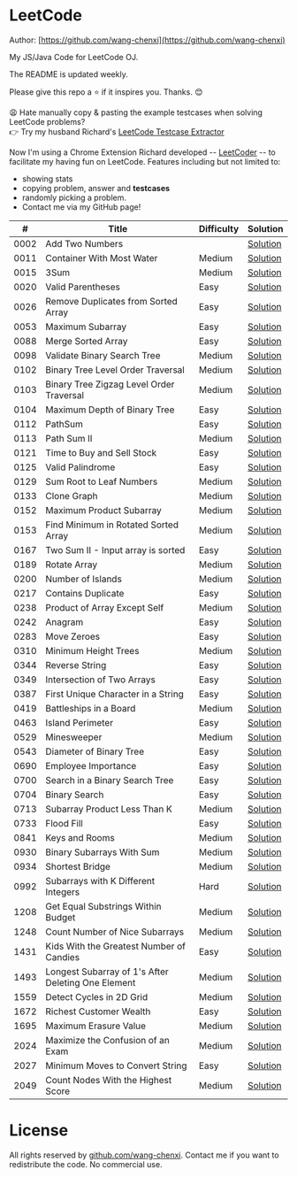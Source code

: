 # LeetCode

Author: [https://github.com/wang-chenxi](https://github.com/wang-chenxi)

My JS/Java Code for LeetCode OJ.

The README is updated weekly.

Please give this repo a :star: if it inspires you. Thanks. :blush:

😩 Hate manually copy & pasting the example testcases when solving LeetCode problems?  
👉 Try my husband Richard's [LeetCode Testcase Extractor](https://liuzhenglai.com/post/5e6f2551e9a0d01760b274d8)

Now I'm using a Chrome Extension Richard developed -- [LeetCoder](https://chrome.google.com/webstore/detail/gkmoalkjclphfhgnhdlilebaolpdkgpf) -- to facilitate my having fun on LeetCode. Features including but not limited to:

- showing stats
- copying problem, answer and **testcases**
- randomly picking a problem.
- Contact me via my GitHub page!

| \#   | Title                                              | Difficulty | Solution                                                                                        |
| ---- | -------------------------------------------------- | ---------- | ----------------------------------------------------------------------------------------------- |
| 0002 | Add Two Numbers                                    |            | [Solution](leetcode/0002.%20Add%20Two%20Numbers)                                                |
| 0011 | Container With Most Water                          | Medium     | [Solution](leetcode/0011.%20Container%20With%20Most%20Water)                                    |
| 0015 | 3Sum                                               | Medium     | [Solution](leetcode/0015.%203Sum)                                                               |
| 0020 | Valid Parentheses                                  | Easy       | [Solution](leetcode/0020.%20Valid%20Parentheses)                                                |
| 0026 | Remove Duplicates from Sorted Array                | Easy       | [Solution](leetcode/0026.%20Remove%20Duplicates%20from%20Sorted%20Array)                        |
| 0053 | Maximum Subarray                                   | Easy       | [Solution](leetcode/0053.%20Maximum%20Subarray)                                                 |
| 0088 | Merge Sorted Array                                 | Easy       | [Solution](leetcode/0088.%20Merge%20Sorted%20Array)                                             |
| 0098 | Validate Binary Search Tree                        | Medium     | [Solution](leetcode/0098.%20Validate%20Binary%20Search%20Tree)                                  |
| 0102 | Binary Tree Level Order Traversal                  | Medium     | [Solution](leetcode/0102.%20Binary%20Tree%20Level%20Order%20Traversal)                          |
| 0103 | Binary Tree Zigzag Level Order Traversal           | Medium     | [Solution](leetcode/0103.%20Binary%20Tree%20Zigzag%20Level%20Order%20Traversal)                 |
| 0104 | Maximum Depth of Binary Tree                       | Easy       | [Solution](leetcode/0104.%20Maximum%20Depth%20of%20Binary%20Tree)                               |
| 0112 | PathSum                                            | Easy       | [Solution](leetcode/0112.%20PathSum)                                                            |
| 0113 | Path Sum II                                        | Medium     | [Solution](leetcode/0113.%20Path%20Sum%20II)                                                    |
| 0121 | Time to Buy and Sell Stock                         | Easy       | [Solution](leetcode/0121.Best%20Time%20to%20Buy%20and%20Sell%20Stock)                           |
| 0125 | Valid Palindrome                                   | Easy       | [Solution](leetcode/0125.%20Valid%20Palindrome)                                                 |
| 0129 | Sum Root to Leaf Numbers                           | Medium     | [Solution](leetcode/0129.%20Sum%20Root%20to%20Leaf%20Numbers)                                   |
| 0133 | Clone Graph                                        | Medium     | [Solution](leetcode/0133.%20Clone%20Graph)                                                      |
| 0152 | Maximum Product Subarray                           | Medium     | [Solution](leetcode/0152.%20Maximum%20Product%20Subarray)                                       |
| 0153 | Find Minimum in Rotated Sorted Array               | Medium     | [Solution](leetcode/0153.%20Find%20Minimum%20in%20Rotated%20Sorted%20Array)                     |
| 0167 | Two Sum II - Input array is sorted                 | Easy       | [Solution](leetcode/0167.%20Two%20Sum%20II%20-%20Input%20array%20is%20sorted)                   |
| 0189 | Rotate Array                                       | Medium     | [Solution](leetcode/0189.%20Rotate%20Array)                                                     |
| 0200 | Number of Islands                                  | Medium     | [Solution](leetcode/0200.%20Number%20of%20Islands)                                              |
| 0217 | Contains Duplicate                                 | Easy       | [Solution](leetcode/0217.%20Contains%20Duplicate)                                               |
| 0238 | Product of Array Except Self                       | Medium     | [Solution](leetcode/0238.%20Product%20of%20Array%20Except%20Self)                               |
| 0242 | Anagram                                            | Easy       | [Solution](leetcode/0242.Valid%20Anagram)                                                       |
| 0283 | Move Zeroes                                        | Easy       | [Solution](leetcode/0283.%20Move%20Zeroes)                                                      |
| 0310 | Minimum Height Trees                               | Medium     | [Solution](leetcode/0310.%20Minimum%20Height%20Trees)                                           |
| 0344 | Reverse String                                     | Easy       | [Solution](leetcode/0344.%20Reverse%20String)                                                   |
| 0349 | Intersection of Two Arrays                         | Easy       | [Solution](leetcode/0349.%20Intersection%20of%20Two%20Arrays)                                   |
| 0387 | First Unique Character in a String                 | Easy       | [Solution](leetcode/0387.%20First%20Unique%20Character%20in%20a%20String)                       |
| 0419 | Battleships in a Board                             | Medium     | [Solution](leetcode/0419.%20Battleships%20in%20a%20Board)                                       |
| 0463 | Island Perimeter                                   | Easy       | [Solution](leetcode/0463.%20Island%20Perimeter)                                                 |
| 0529 | Minesweeper                                        | Medium     | [Solution](leetcode/0529.%20Minesweeper)                                                        |
| 0543 | Diameter of Binary Tree                            | Easy       | [Solution](leetcode/0543.%20Diameter%20of%20Binary%20Tree)                                      |
| 0690 | Employee Importance                                | Easy       | [Solution](leetcode/0690.%20Employee%20Importance)                                              |
| 0700 | Search in a Binary Search Tree                     | Easy       | [Solution](leetcode/0700.%20Search%20in%20a%20Binary%20Search%20Tree)                           |
| 0704 | Binary Search                                      | Easy       | [Solution](leetcode/0704.%20Binary%20Search)                                                    |
| 0713 | Subarray Product Less Than K                       | Medium     | [Solution](leetcode/0713.%20Subarray%20Product%20Less%20Than%20K)                               |
| 0733 | Flood Fill                                         | Easy       | [Solution](leetcode/0733.%20Flood%20Fill)                                                       |
| 0841 | Keys and Rooms                                     | Medium     | [Solution](leetcode/0841.%20Keys%20and%20Rooms)                                                 |
| 0930 | Binary Subarrays With Sum                          | Medium     | [Solution](leetcode/0930.%20Binary%20Subarrays%20With%20Sum)                                    |
| 0934 | Shortest Bridge                                    | Medium     | [Solution](leetcode/0934.%20Shortest%20Bridge)                                                  |
| 0992 | Subarrays with K Different Integers                | Hard       | [Solution](leetcode/0992.%20Subarrays%20with%20K%20Different%20Integers)                        |
| 1208 | Get Equal Substrings Within Budget                 | Medium     | [Solution](leetcode/1208.%20Get%20Equal%20Substrings%20Within%20Budget)                         |
| 1248 | Count Number of Nice Subarrays                     | Medium     | [Solution](leetcode/1248.%20Count%20Number%20of%20Nice%20Subarrays)                             |
| 1431 | Kids With the Greatest Number of Candies           | Easy       | [Solution](leetcode/1431.%20Kids%20With%20the%20Greatest%20Number%20of%20Candies)               |
| 1493 | Longest Subarray of 1's After Deleting One Element | Medium     | [Solution](leetcode/1493.%20Longest%20Subarray%20of%201%27s%20After%20Deleting%20One%20Element) |
| 1559 | Detect Cycles in 2D Grid                           | Medium     | [Solution](leetcode/1559.%20Detect%20Cycles%20in%202D%20Grid)                                   |
| 1672 | Richest Customer Wealth                            | Easy       | [Solution](leetcode/1672.%20Richest%20Customer%20Wealth)                                        |
| 1695 | Maximum Erasure Value                              | Medium     | [Solution](leetcode/1695.%20Maximum%20Erasure%20Value)                                          |
| 2024 | Maximize the Confusion of an Exam                  | Medium     | [Solution](leetcode/2024.%20Maximize%20the%20Confusion%20of%20an%20Exam)                        |
| 2027 | Minimum Moves to Convert String                    | Easy       | [Solution](leetcode/2027.%20Minimum%20Moves%20to%20Convert%20String)                            |
| 2049 | Count Nodes With the Highest Score                 | Medium     | [Solution](leetcode/2049.%20Count%20Nodes%20With%20the%20Highest%20Score)                       |

# License

All rights reserved by [github.com/wang-chenxi](https://github.com/wang-chenxi). Contact me if you want to redistribute the code. No commercial use.
